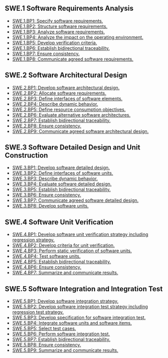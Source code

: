 SWE.1 Software Requirements Analysis
------------------------------------

* [SWE.1.BP1: Specify software requirements.](minimalSPICE_spice_SWE1BP1.html)
* [SWE.1.BP2: Structure software requirements.](minimalSPICE_spice_SWE1BP2.html)
* [SWE.1.BP3: Analyze software requirements.](minimalSPICE_spice_SWE1BP3.html)
* [SWE.1.BP4: Analyze the impact on the operating environment.](minimalSPICE_spice_SWE1BP4.html)
* [SWE.1.BP5: Develop verification criteria.](minimalSPICE_spice_SWE1BP5.html)
* [SWE.1.BP6: Establish bidirectional traceability.](minimalSPICE_spice_SWE1BP6.html)
* [SWE.1.BP7: Ensure consistency.](minimalSPICE_spice_SWE1BP7.html)
* [SWE.1.BP8: Communicate agreed software requirements.](minimalSPICE_spice_SWE1BP8.html)

SWE.2 Software Architectural Design
-----------------------------------

* [SWE.2.BP1: Develop software architectural design.](minimalSPICE_spice_SWE2BP1.html)
* [SWE.2.BP2: Allocate software requirements.](minimalSPICE_spice_SWE2BP2.html)
* [SWE.2.BP3: Define interfaces of software elements.](minimalSPICE_spice_SWE2BP3.html)
* [SWE.2.BP4: Describe dynamic behavior.](minimalSPICE_spice_SWE2BP4.html)
* [SWE.2.BP5: Define resource consumption objectives.](minimalSPICE_spice_SWE2BP5.html)
* [SWE.2.BP6: Evaluate alternative software architectures.](minimalSPICE_spice_SWE2BP6.html)
* [SWE.2.BP7: Establish bidirectional traceability.](minimalSPICE_spice_SWE2BP7.html)
* [SWE.2.BP8: Ensure consistency.](minimalSPICE_spice_SWE2BP8.html)
* [SWE.2.BP9: Communicate agreed software architectural design.](minimalSPICE_spice_SWE2BP9.html)

SWE.3 Software Detailed Design and Unit Construction
----------------------------------------------------

* [SWE.3.BP1: Develop software detailed design.](minimalSPICE_spice_SWE3BP1.html)
* [SWE.3.BP2: Define interfaces of software units.](minimalSPICE_spice_SWE3BP2.html)
* [SWE.3.BP3: Describe dynamic behavior.](minimalSPICE_spice_SWE3BP3.html)
* [SWE.3.BP4: Evaluate software detailed design.](minimalSPICE_spice_SWE3BP4.html)
* [SWE.3.BP5: Establish bidirectional traceability.](minimalSPICE_spice_SWE3BP5.html)
* [SWE.3.BP6: Ensure consistency.](minimalSPICE_spice_SWE3BP6.html)
* [SWE.3.BP7: Communicate agreed software detailed design.](minimalSPICE_spice_SWE3BP7.html)
* [SWE.3.BP8: Develop software units.](minimalSPICE_spice_SWE3BP8.html)

SWE.4 Software Unit Verification
--------------------------------

* [SWE.4.BP1: Develop software unit verification strategy including regression strategy.](minimalSPICE_spice_SWE4BP1.html)
* [SWE.4.BP2: Develop criteria for unit verification.](minimalSPICE_spice_SWE4BP2.html)
* [SWE.4.BP3: Perform static verification of software units.](minimalSPICE_spice_SWE4BP3.html)
* [SWE.4.BP4: Test software units.](minimalSPICE_spice_SWE4BP4.html)
* [SWE.4.BP5: Establish bidirectional traceability.](minimalSPICE_spice_SWE4BP5.html)
* [SWE.4.BP6: Ensure consistency.](minimalSPICE_spice_SWE4BP6.html)
* [SWE.4.BP7: Summarize and communicate results.](minimalSPICE_spice_SWE4BP7.html)

SWE.5 Software Integration and Integration Test
-----------------------------------------------

* [SWE.5.BP1: Develop software integration strategy.](minimalSPICE_spice_SWE5BP1.html)
* [SWE.5.BP2: Develop software integration test strategy including regression test strategy.](minimalSPICE_spice_SWE5BP2.html)
* [SWE.5.BP3: Develop specification for software integration test.](minimalSPICE_spice_SWE5BP3.html)
* [SWE.5.BP4: Integrate software units and software items.](minimalSPICE_spice_SWE5BP4.html)
* [SWE.5.BP5: Select test cases.](minimalSPICE_spice_SWE5BP5.html)
* [SWE.5.BP6: Perform software integration test.](minimalSPICE_spice_SWE5BP6.html)
* [SWE.5.BP7: Establish bidirectional traceability.](minimalSPICE_spice_SWE5BP7.html)
* [SWE.5.BP8: Ensure consistency.](minimalSPICE_spice_SWE5BP8.html)
* [SWE.5.BP9: Summarize and communicate results.](minimalSPICE_spice_SWE5BP9.html)















